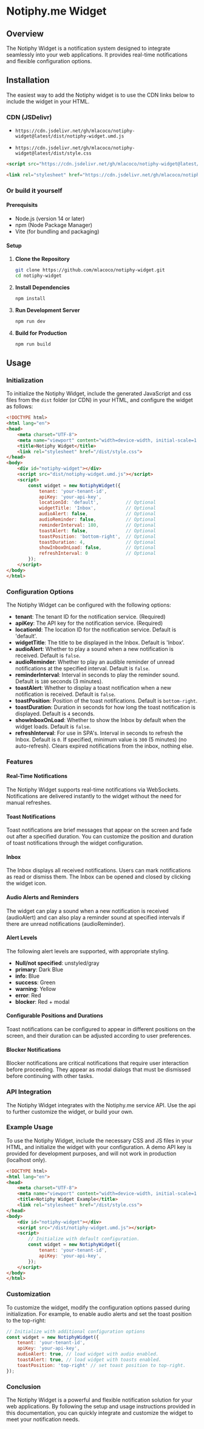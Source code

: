 # Notiphy.me Widget 

## Overview
The Notiphy Widget is a notification system designed to integrate seamlessly into your web applications. It provides real-time notifications and flexible
configuration options.

## Installation
The easiest way to add the Notiphy widget is to use the CDN links below to include the widget in your HTML.

### CDN (JSDelivr)
 
- `https://cdn.jsdelivr.net/gh/mlacoco/notiphy-widget@latest/dist/notiphy-widget.umd.js`


- `https://cdn.jsdelivr.net/gh/mlacoco/notiphy-widget@latest/dist/style.css`

```html
<script src="https://cdn.jsdelivr.net/gh/mlacoco/notiphy-widget@latest/dist/notiphy-widget.umd.js"></script>

<link rel="stylesheet" href="https://cdn.jsdelivr.net/gh/mlacoco/notiphy-widget@latest/dist/style.css">
```

### Or build it yourself
#### Prerequisits
- Node.js (version 14 or later)
- npm (Node Package Manager)
- Vite (for bundling and packaging)

#### Setup

1. **Clone the Repository**
    ```bash
    git clone https://github.com/mlacoco/notiphy-widget.git
    cd notiphy-widget
    ```

2. **Install Dependencies**
    ```bash
    npm install
    ```

3. **Run Development Server**
    ```bash
    npm run dev
    ```

4. **Build for Production**
    ```bash
    npm run build
    ```

## Usage

### Initialization
To initialize the Notiphy Widget, include the generated JavaScript and css files from the `dist` folder (or CDN) in your HTML, and configure the widget as follows:

```html
<!DOCTYPE html>
<html lang="en">
<head>
    <meta charset="UTF-8">
    <meta name="viewport" content="width=device-width, initial-scale=1.0">
    <title>Notiphy Widget</title>
    <link rel="stylesheet" href="/dist/style.css">
</head>
<body>
    <div id="notiphy-widget"></div>
    <script src="dist/notiphy-widget.umd.js"></script>
    <script>
        const widget = new NotiphyWidget({
            tenant: 'your-tenant-id',
            apiKey: 'your-api-key',
            locationId: 'default',          // Optional
            widgetTitle: 'Inbox',           // Optional
            audioAlert: false,              // Optional
            audioReminder: false,           // Optional
            reminderInterval: 180,          // Optional
            toastAlert: false,              // Optional
            toastPosition: 'bottom-right',  // Optional
            toastDuration: 4,               // Optional
            showInboxOnLoad: false,         // Optional
            refreshInterval: 0              // Optional
        });
    </script>
</body>
</html>
```

### Configuration Options
The Notiphy Widget can be configured with the following options:

- **tenant**: The tenant ID for the notification service. (Required)
- **apiKey**: The API key for the notification service. (Required)
- **locationId**: The location ID for the notification service. Default is 'default'.
- **widgetTitle**: The title to be displayed in the Inbox. Default is 'Inbox'.
- **audioAlert**: Whether to play a sound when a new notification is received. Default is `false`.
- **audioReminder**: Whether to play an audible reminder of unread notifications at the specified interval. Default is `false`.
- **reminderInterval**: Interval in seconds to play the reminder sound. Default is `180` seconds (3 minutes).
- **toastAlert**: Whether to display a toast notification when a new notification is received. Default is `false`.
- **toastPosition**: Position of the toast notifications. Default is `bottom-right`.
- **toastDuration**: Duration in seconds for how long the toast notification is displayed. Default is `4` seconds.
- **showInboxOnLoad**: Whether to show the Inbox by default when the widget loads. Default is `false`.
- **refreshInterval**: For use in SPA's. Interval in seconds to refresh the Inbox. Default is `0`. If specified, minimum value is `300` (5 minutes) (no auto-refresh). Clears expired notifications from the inbox, nothing else.

### Features

#### Real-Time Notifications
The Notiphy Widget supports real-time notifications via WebSockets. Notifications are delivered instantly to the widget without the need for manual refreshes.

#### Toast Notifications
Toast notifications are brief messages that appear on the screen and fade out after a specified duration. You can customize the position and duration of toast notifications through the widget configuration.

#### Inbox
The Inbox displays all received notifications. Users can mark notifications as read or dismiss them. The Inbox can be opened and closed by clicking the widget icon.

#### Audio Alerts and Reminders
The widget can play a sound when a new notification is received (audioAlert) and can also play a reminder sound at specified intervals if there are unread notifications (audioReminder).

#### Alert Levels
The following alert levels are supported, with appropriate styling.
- **Null/not specified**: unstyled/gray
- **primary**: Dark Blue
- **info**: Blue
- **success**: Green
- **warning**: Yellow
- **error**: Red
- **blocker**: Red + modal

#### Configurable Positions and Durations
Toast notifications can be configured to appear in different positions on the screen, and their duration can be adjusted according to user preferences.

#### Blocker Notifications
Blocker notifications are critical notifications that require user interaction before proceeding. They appear as modal dialogs that must be dismissed before continuing with other tasks.

### API Integration
The Notiphy Widget integrates with the Notiphy.me service API. Use the api to further customize the widget, or build your own. 

### Example Usage

To use the Notiphy Widget, include the necessary CSS and JS files in your HTML, and initialize the widget with your configuration. A demo API key is provided for development purposes, and will not work in production (localhost only).

```html
<!DOCTYPE html>
<html lang="en">
<head>
    <meta charset="UTF-8">
    <meta name="viewport" content="width=device-width, initial-scale=1.0">
    <title>Notiphy Widget Example</title>
    <link rel="stylesheet" href="/dist/style.css">
</head>
<body>
    <div id="notiphy-widget"></div>
    <script src="/dist/notiphy-widget.umd.js"></script>
    <script>
        // Initialize with default configuration.
        const widget = new NotiphyWidget({
            tenant: 'your-tenant-id',
            apiKey: 'your-api-key',
        });
    </script>
</body>
</html>
```
### Customization

To customize the widget, modify the configuration options passed during initialization. For example, to enable audio alerts and set the toast position to the top-right:

```javascript
// Initialize with additional configuration options
const widget = new NotiphyWidget({
    tenant: 'your-tenant-id',
    apiKey: 'your-api-key',
    audioAlert: true, // load widget with audio enabled.
    toastAlert: true, // load widget with toasts enabled.
    toastPosition: 'top-right' // set toast position to top-right.
});
```
### Conclusion

The Notiphy Widget is a powerful and flexible notification solution for your web applications. By following the setup and usage instructions provided in this documentation, you can quickly integrate and customize the widget to meet your notification needs.
